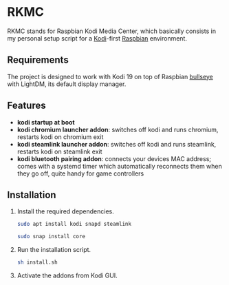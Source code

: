 # RKMC

RKMC stands for Raspbian Kodi Media Center, which basically consists in my personal setup script for a
[Kodi](https://kodi.wiki/view/HOW-TO:Install_Kodi_on_Raspberry_Pi)-first [Raspbian](https://www.raspberrypi.com/software/) environment.

## Requirements
The project is designed to work with Kodi 19 on top of Raspbian [bullseye](https://www.raspberrypi.com/news/raspberry-pi-os-debian-bullseye/) with LightDM, its default display manager.

## Features
- **kodi startup at boot**
- **kodi chromium launcher addon**: switches off kodi and runs chromium, restarts kodi on chromium exit
- **kodi steamlink launcher addon**: switches off kodi and runs steamlink, restarts kodi on steamlink exit
- **kodi bluetooth pairing addon**: connects your devices MAC address; comes with a systemd timer which automatically reconnects them when they go off, quite handy for game controllers

## Installation

1. Install the required dependencies.

   ```bash
   sudo apt install kodi snapd steamlink
   
   sudo snap install core
   ```

2. Run the installation script.

   ```bash
   sh install.sh
   ```
2. Activate the addons from Kodi GUI.

